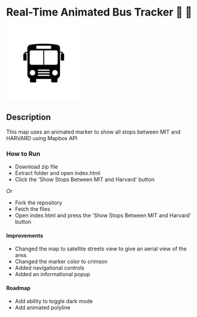 # Real-Time Animated Bus Tracker 🚌 🚏

![Bus icon](bus-icon.jpg)

## Description
This map uses an animated marker to show all stops between MIT and HARVARD using Mapbox API

### How to Run
* Download zip file
* Extract folder and open index.html
* Click the 'Show Stops Between MIT and Harvard' button
 
 *Or*
 
 * Fork the repository
 * Fetch the files
 * Open index.html and press the 'Show Stops Between MIT and Harvard' button

#### Improvements
* Changed the map to satellite streets view to give an aerial view of the area.
* Changed the marker color to crimson
* Added navigational controls
* Added an informational popup

#### Roadmap
* Add ability to toggle dark mode
* Add animated polyline


